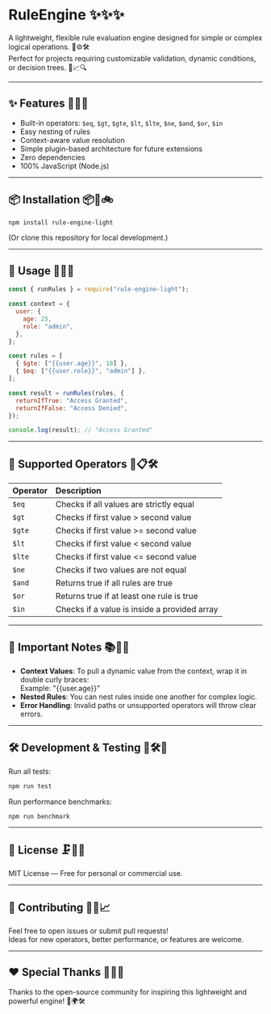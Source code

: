 # RuleEngine ✨✨✨

A lightweight, flexible rule evaluation engine designed for simple or complex logical operations. 🌟⚙️🛠️  
Perfect for projects requiring customizable validation, dynamic conditions, or decision trees. 🌳📈🔍

---

## ✨ Features 🎉🌟🚀

- Built-in operators: `$eq`, `$gt`, `$gte`, `$lt`, `$lte`, `$ne`, `$and`, `$or`, `$in`
- Easy nesting of rules
- Context-aware value resolution
- Simple plugin-based architecture for future extensions
- Zero dependencies
- 100% JavaScript (Node.js)

---

## 📦 Installation 📦🔧🚲

```bash
npm install rule-engine-light
```

(Or clone this repository for local development.)

---

## 🚀 Usage 🚀📜🔎

```javascript
const { runRules } = require("rule-engine-light");

const context = {
  user: {
    age: 25,
    role: "admin",
  },
};

const rules = [
  { $gte: ["{{user.age}}", 18] },
  { $eq: ["{{user.role}}", "admin"] },
];

const result = runRules(rules, {
  returnIfTrue: "Access Granted",
  returnIfFalse: "Access Denied",
});

console.log(result); // "Access Granted"
```

---

## 🔧 Supported Operators 🧰📋🛠️

| Operator | Description                                  |
| :------- | :------------------------------------------- |
| `$eq`    | Checks if all values are strictly equal      |
| `$gt`    | Checks if first value > second value         |
| `$gte`   | Checks if first value >= second value        |
| `$lt`    | Checks if first value < second value         |
| `$lte`   | Checks if first value <= second value        |
| `$ne`    | Checks if two values are not equal           |
| `$and`   | Returns true if all rules are true           |
| `$or`    | Returns true if at least one rule is true    |
| `$in`    | Checks if a value is inside a provided array |

---

## 🧐 Important Notes 📚🧠📢

- **Context Values**: To pull a dynamic value from the context, wrap it in double curly braces:  
  Example: "{{user.age}}"
- **Nested Rules**: You can nest rules inside one another for complex logic.
- **Error Handling**: Invalid paths or unsupported operators will throw clear errors.

---

## 🛠️ Development & Testing 🧪🛠️🔬

Run all tests:

```bash
npm run test
```

Run performance benchmarks:

```bash
npm run benchmark
```

---

## 📔 License 🗜️🌃🎉

MIT License — Free for personal or commercial use.

---

## 🤝 Contributing 🤝💬📈

Feel free to open issues or submit pull requests!  
Ideas for new operators, better performance, or features are welcome.

---

## ❤️ Special Thanks 🎉🙏🌟

Thanks to the open-source community for inspiring this lightweight and powerful engine! 🚀🌍🛠️

